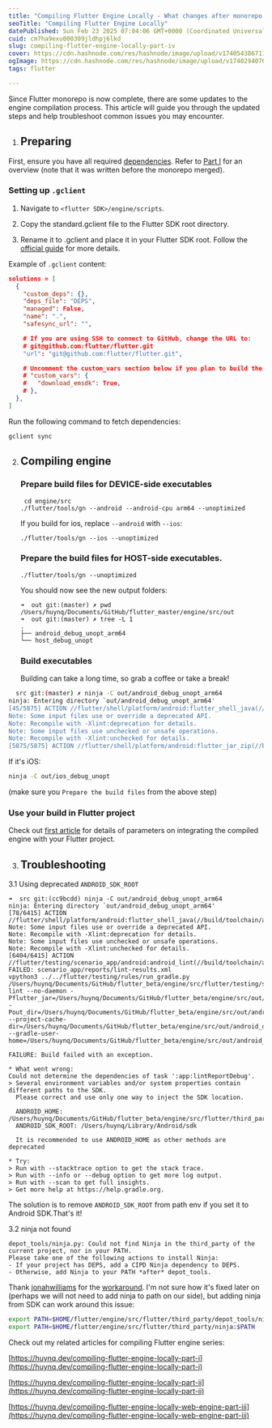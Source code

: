 ```yaml
---
title: "Compiling Flutter Engine Locally - What changes after monorepo (Part IV)"
seoTitle: "Compiling Flutter Engine Locally"
datePublished: Sun Feb 23 2025 07:04:06 GMT+0000 (Coordinated Universal Time)
cuid: cm7ha9exu000309jldhpj6lkd
slug: compiling-flutter-engine-locally-part-iv
cover: https://cdn.hashnode.com/res/hashnode/image/upload/v1740543867115/58712380-f0eb-44ed-99d1-80dd839deb76.webp
ogImage: https://cdn.hashnode.com/res/hashnode/image/upload/v1740294070058/3fb75603-a2c6-44bb-8673-7a77b5a1627a.jpeg
tags: flutter

---
```


Since Flutter monorepo is now complete, there are some updates to the engine compilation process. This article will guide you through the updated steps and help troubleshoot common issues you may encounter.

1. ## Preparing
    

First, ensure you have all required [dependencies](https://github.com/flutter/flutter/blob/master/engine/src/flutter/docs/contributing/Setting-up-the-Engine-development-environment.md#getting-dependencies). Refer to [Part I](https://huynq.dev/compiling-flutter-engine-locally-part-i) for an overview (note that it was written before the monorepo merged).

### Setting up `.gclient`

1. Navigate to `<flutter SDK>/engine/scripts`.
    
2. Copy the standard.gclient file to the Flutter SDK root directory.
    
3. Rename it to .gclient and place it in your Flutter SDK root. Follow the [official guide](https://github.com/flutter/flutter/blob/master/engine/README.md) for more details.
    

Example of `.gclient` content:

```json
solutions = [
  {
    "custom_deps": {},
    "deps_file": "DEPS",
    "managed": False,
    "name": ".",
    "safesync_url": "",

    # If you are using SSH to connect to GitHub, change the URL to:
    # git@github.com:flutter/flutter.git
    "url": "git@github.com:flutter/flutter.git",

    # Uncomment the custom_vars section below if you plan to build the web engine.
    # "custom_vars": {
    #   "download_emsdk": True,
    # },
  },
]
```

Run the following command to fetch dependencies:

```console
gclient sync
```

2. ## Compiling engine
    
    ### Prepare build files for DEVICE-side executables
    
    ```console
     cd engine/src
    ./flutter/tools/gn --android --android-cpu arm64 --unoptimized
    ```
    
    If you build for ios, replace `--android` with `--ios`:
    
    ```console
    ./flutter/tools/gn --ios --unoptimized
    ```
    
    ### Prepare the build files for HOST-side executables.
    
    ```console
    ./flutter/tools/gn --unoptimized
    ```
    
    You should now see the new output folders:
    
    ```console
    ➜  out git:(master) ✗ pwd
    /Users/huynq/Documents/GitHub/flutter_master/engine/src/out
    ➜  out git:(master) ✗ tree -L 1
    .
    ├── android_debug_unopt_arm64
    └── host_debug_unopt
    ```
    
    ### Build executables
    
    Building can take a long time, so grab a coffee or take a break!
    

```bash
  src git:(master) ✗ ninja -C out/android_debug_unopt_arm64
ninja: Entering directory `out/android_debug_unopt_arm64'
[45/5875] ACTION //flutter/shell/platform/android:flutter_shell_java(//build/toolchain/android:clang_arm64)
Note: Some input files use or override a deprecated API.
Note: Recompile with -Xlint:deprecation for details.
Note: Some input files use unchecked or unsafe operations.
Note: Recompile with -Xlint:unchecked for details.
[5875/5875] ACTION //flutter/shell/platform/android:flutter_jar_zip(//build/toolchain/android:clang_arm64)
```

If it's iOS:

```bash
ninja -C out/ios_debug_unopt
```

(make sure you `Prepare the build files` from the above step)

### Use your build in Flutter project

Check out [first article](https://huynq.dev/compiling-flutter-engine-locally-part-i) for details of parameters on integrating the compiled engine with your Flutter project.

3. ## Troubleshooting
    

3.1 Using deprecated `ANDROID_SDK_ROOT`

```console
➜  src git:(cc9bcdd) ninja -C out/android_debug_unopt_arm64
ninja: Entering directory `out/android_debug_unopt_arm64'
[78/6415] ACTION //flutter/shell/platform/android:flutter_shell_java(//build/toolchain/android:clang_arm64)
Note: Some input files use or override a deprecated API.
Note: Recompile with -Xlint:deprecation for details.
Note: Some input files use unchecked or unsafe operations.
Note: Recompile with -Xlint:unchecked for details.
[6404/6415] ACTION //flutter/testing/scenario_app/android:android_lint(//build/toolchain/android:clang_arm64)
FAILED: scenario_app/reports/lint-results.xml 
vpython3 ../../flutter/testing/rules/run_gradle.py /Users/huynq/Documents/GitHub/flutter_beta/engine/src/flutter/testing/scenario_app/android lint --no-daemon -Pflutter_jar=/Users/huynq/Documents/GitHub/flutter_beta/engine/src/out/android_debug_unopt_arm64/flutter.jar -Pout_dir=/Users/huynq/Documents/GitHub/flutter_beta/engine/src/out/android_debug_unopt_arm64/scenario_app --project-cache-dir=/Users/huynq/Documents/GitHub/flutter_beta/engine/src/out/android_debug_unopt_arm64/scenario_app/.gradle --gradle-user-home=/Users/huynq/Documents/GitHub/flutter_beta/engine/src/out/android_debug_unopt_arm64/scenario_app/.gradle

FAILURE: Build failed with an exception.

* What went wrong:
Could not determine the dependencies of task ':app:lintReportDebug'.
> Several environment variables and/or system properties contain different paths to the SDK.
  Please correct and use only one way to inject the SDK location.
  
  ANDROID_HOME: /Users/huynq/Documents/GitHub/flutter_beta/engine/src/flutter/third_party/android_tools/sdk
  ANDROID_SDK_ROOT: /Users/huynq/Library/Android/sdk
  
  It is recommended to use ANDROID_HOME as other methods are deprecated

* Try:
> Run with --stacktrace option to get the stack trace.
> Run with --info or --debug option to get more log output.
> Run with --scan to get full insights.
> Get more help at https://help.gradle.org.
```

The solution is to remove `ANDROID_SDK_ROOT` from path env if you set it to Android SDK.That's it!

3.2 ninja not found

```console
depot_tools/ninja.py: Could not find Ninja in the third_party of the current project, nor in your PATH.
Please take one of the following actions to install Ninja:
- If your project has DEPS, add a CIPD Ninja dependency to DEPS.
- Otherwise, add Ninja to your PATH *after* depot_tools.
```

Thank [jonahwilliams](https://github.com/jonahwilliams) for the [workaround](https://github.com/flutter/flutter/issues/163487#issuecomment-2673643365). I'm not sure how it's fixed later on (perhaps we will not need to add ninja to path on our side), but adding ninja from SDK can work around this issue:

```bash
export PATH=$HOME/flutter/engine/src/flutter/third_party/depot_tools/ninja:$PATH
export PATH=$HOME/flutter/engine/src/flutter/third_party/ninja:$PATH
```

Check out my related articles for compiling Flutter engine series:

[https://huynq.dev/compiling-flutter-engine-locally-part-i](https://huynq.dev/compiling-flutter-engine-locally-part-i)

[https://huynq.dev/compiling-flutter-engine-locally-part-ii](https://huynq.dev/compiling-flutter-engine-locally-part-ii)

[https://huynq.dev/compiling-flutter-engine-locally-web-engine-part-iii](https://huynq.dev/compiling-flutter-engine-locally-web-engine-part-iii)